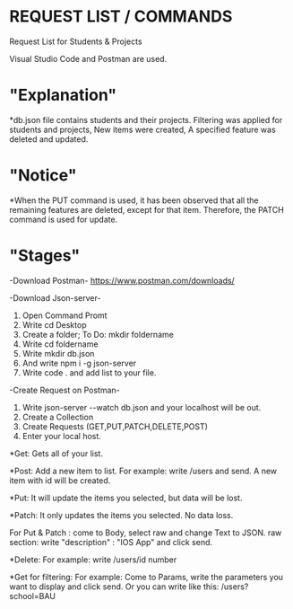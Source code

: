 # REQUEST LIST / COMMANDS

Request List for Students &amp; Projects

Visual Studio Code and Postman are used.

# "Explanation"

*db.json file contains students and their projects. 
Filtering was applied for students and projects,
New items were created, 
A specified feature was deleted and updated.

# "Notice"

*When the PUT command is used, it has been observed that all the remaining features are deleted, except for that item. 
Therefore, the PATCH command is used for update.

# "Stages"

-Download Postman-
https://www.postman.com/downloads/

-Download Json-server-
1. Open Command Promt
2. Write cd Desktop
3. Create a folder; To Do: mkdir foldername
4. Write cd foldername
5. Write mkdir db.json
6. And write npm i -g json-server
7. Write code . and add list to your file.

-Create Request on Postman-
 1. Write json-server --watch db.json and your localhost will be out.
 2. Create a Collection
 3. Create Requests (GET,PUT,PATCH,DELETE,POST)
 4. Enter your local host. 
 
 *Get: Gets all of your list.
 
 *Post: Add a new item to list. For example: write /users and send. A new item with id will be created.
 
 *Put: It will update the items you selected, but data will be lost. 
 
 *Patch: It only updates the items you selected. No data loss.
 
 For Put & Patch : come to Body, select raw and change Text to JSON. 
 raw section: write "description" : "IOS App" and click send.
 
 *Delete: For example: write /users/id number
 
 *Get for filtering: For example: Come to Params, write the parameters you want to display and click send. 
 Or you can write like this: /users?school=BAU
